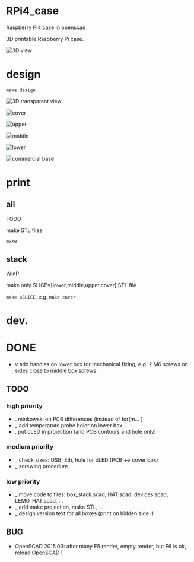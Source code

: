 # RPi4_case

Raspberry Pi4 case in openscad

3D printable Raspberry Pi case.

![3D view](3Dview.png)

# design

`make design`

![3D transparent view](3Dview_tranparent.png)

![cover](box_cover.png)

![upper](box_upper.png)

![middle](box_middle.png)

![lower](box_lower.png)

![commercial base](base_box.png)

# print

## all

TODO

make STL files

`make`

## stack

WinP

make only SLICE=[lower,middle,upper,cover] STL file

`make $SLICE`, e.g. `make cover`

# dev.

# DONE

- v add handles on lower box for mechanical fixing, e.g. 2 M6 screws on sides close to middle box screws.

## TODO

### high priority

- . minkowski on PCB differences (instead of for(m... )
- _ add temperature probe holer on lower box
- . put oLED in projection (and PCB contours and hole only)

### medium priority

- _ check sizes: USB, Eth, hole for oLED (PCB <-> cover box)
- _ screwing procedure

### low priority

- _ move code to files: box_stack.scad, HAT.scad, devices.scad, LEMO_HAT.scad, ...
- _ add make projection, make STL, ...
- _ design version text for all boxes (print on hidden side !)

## BUG

- OpenSCAD 2015.03: after many F5 render, empty render, but F6 is ok, reload OpenSCAD !
